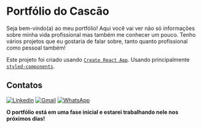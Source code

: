 # Portfólio do Cascão
Seja bem-vindo(a) ao meu portfólio!
Aqui você vai ver não só informações sobre minha vida profissional mas também me conhecer um pouco.
Tenho vários projetos que eu gostaria de falar sobre, tanto quanto profissional como pessoal também!

Este projeto foi criado usando [`Create React App`](https://github.com/facebook/create-react-app).
Usando principalmente [`styled-components`](https://www.styled-components.com/).

## **Contatos**

[![Linkedin](https://img.shields.io/badge/-LinkedIn-%230077B5?style=for-the-badge&logo=linkedin&logoColor=white)](https://www.linkedin.com/in/lucas-borzani-a56770189/)
[![Gmail](https://img.shields.io/badge/Gmail-D14836?style=for-the-badge&logo=gmail&logoColor=white)](mailto:lucashborzani@gmail.com)
[![WhatsApp](https://img.shields.io/badge/WhatsApp-25D366?style=for-the-badge&logo=whatsapp&logoColor=white)](https://wa.me/55011933357417)

**O portfólio está em uma fase inicial e estarei trabalhando nele nos próximos dias!**